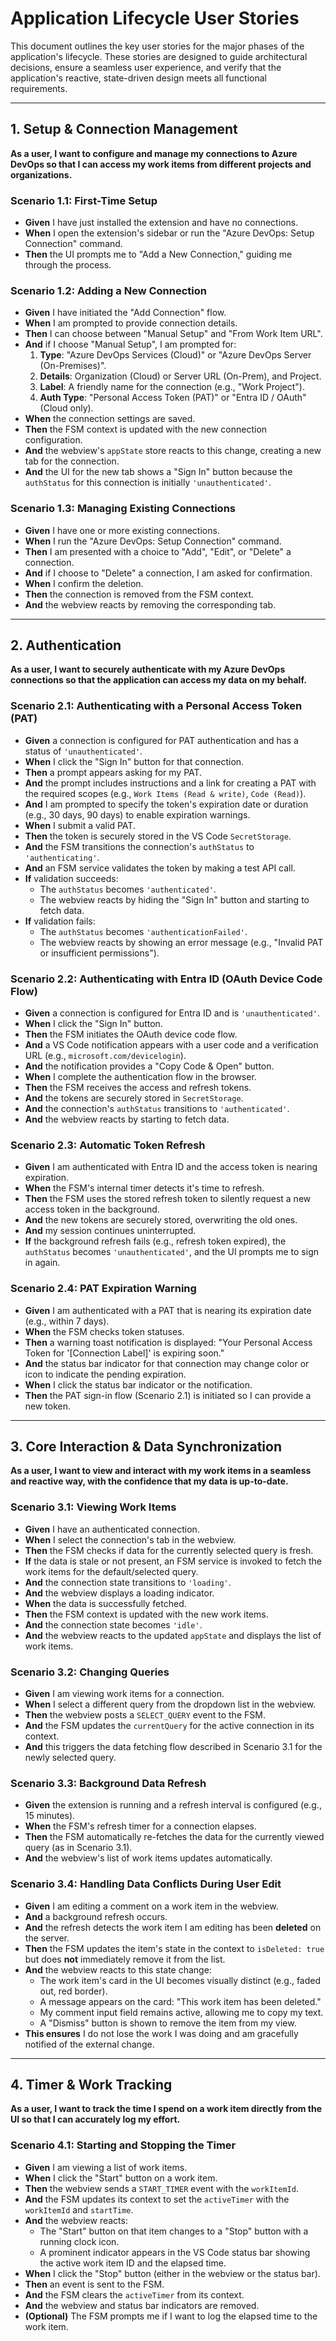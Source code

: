# Application Lifecycle User Stories

This document outlines the key user stories for the major phases of the application's lifecycle. These stories are designed to guide architectural decisions, ensure a seamless user experience, and verify that the application's reactive, state-driven design meets all functional requirements.

---

## 1. Setup & Connection Management

**As a user, I want to configure and manage my connections to Azure DevOps so that I can access my work items from different projects and organizations.**

### Scenario 1.1: First-Time Setup

*   **Given** I have just installed the extension and have no connections.
*   **When** I open the extension's sidebar or run the "Azure DevOps: Setup Connection" command.
*   **Then** the UI prompts me to "Add a New Connection," guiding me through the process.

### Scenario 1.2: Adding a New Connection

*   **Given** I have initiated the "Add Connection" flow.
*   **When** I am prompted to provide connection details.
*   **Then** I can choose between "Manual Setup" and "From Work Item URL".
*   **And** if I choose "Manual Setup", I am prompted for:
    1.  **Type**: "Azure DevOps Services (Cloud)" or "Azure DevOps Server (On-Premises)".
    2.  **Details**: Organization (Cloud) or Server URL (On-Prem), and Project.
    3.  **Label**: A friendly name for the connection (e.g., "Work Project").
    4.  **Auth Type**: "Personal Access Token (PAT)" or "Entra ID / OAuth" (Cloud only).
*   **When** the connection settings are saved.
*   **Then** the FSM context is updated with the new connection configuration.
*   **And** the webview's `appState` store reacts to this change, creating a new tab for the connection.
*   **And** the UI for the new tab shows a "Sign In" button because the `authStatus` for this connection is initially `'unauthenticated'`.

### Scenario 1.3: Managing Existing Connections

*   **Given** I have one or more existing connections.
*   **When** I run the "Azure DevOps: Setup Connection" command.
*   **Then** I am presented with a choice to "Add", "Edit", or "Delete" a connection.
*   **And** if I choose to "Delete" a connection, I am asked for confirmation.
*   **When** I confirm the deletion.
*   **Then** the connection is removed from the FSM context.
*   **And** the webview reacts by removing the corresponding tab.

---

## 2. Authentication

**As a user, I want to securely authenticate with my Azure DevOps connections so that the application can access my data on my behalf.**

### Scenario 2.1: Authenticating with a Personal Access Token (PAT)

*   **Given** a connection is configured for PAT authentication and has a status of `'unauthenticated'`.
*   **When** I click the "Sign In" button for that connection.
*   **Then** a prompt appears asking for my PAT.
*   **And** the prompt includes instructions and a link for creating a PAT with the required scopes (e.g., `Work Items (Read & write)`, `Code (Read)`).
*   **And** I am prompted to specify the token's expiration date or duration (e.g., 30 days, 90 days) to enable expiration warnings.
*   **When** I submit a valid PAT.
*   **Then** the token is securely stored in the VS Code `SecretStorage`.
*   **And** the FSM transitions the connection's `authStatus` to `'authenticating'`.
*   **And** an FSM service validates the token by making a test API call.
*   **If** validation succeeds:
    *   The `authStatus` becomes `'authenticated'`.
    *   The webview reacts by hiding the "Sign In" button and starting to fetch data.
*   **If** validation fails:
    *   The `authStatus` becomes `'authenticationFailed'`.
    *   The webview reacts by showing an error message (e.g., "Invalid PAT or insufficient permissions").

### Scenario 2.2: Authenticating with Entra ID (OAuth Device Code Flow)

*   **Given** a connection is configured for Entra ID and is `'unauthenticated'`.
*   **When** I click the "Sign In" button.
*   **Then** the FSM initiates the OAuth device code flow.
*   **And** a VS Code notification appears with a user code and a verification URL (e.g., `microsoft.com/devicelogin`).
*   **And** the notification provides a "Copy Code & Open" button.
*   **When** I complete the authentication flow in the browser.
*   **Then** the FSM receives the access and refresh tokens.
*   **And** the tokens are securely stored in `SecretStorage`.
*   **And** the connection's `authStatus` transitions to `'authenticated'`.
*   **And** the webview reacts by starting to fetch data.

### Scenario 2.3: Automatic Token Refresh

*   **Given** I am authenticated with Entra ID and the access token is nearing expiration.
*   **When** the FSM's internal timer detects it's time to refresh.
*   **Then** the FSM uses the stored refresh token to silently request a new access token in the background.
*   **And** the new tokens are securely stored, overwriting the old ones.
*   **And** my session continues uninterrupted.
*   **If** the background refresh fails (e.g., refresh token expired), the `authStatus` becomes `'unauthenticated'`, and the UI prompts me to sign in again.

### Scenario 2.4: PAT Expiration Warning

*   **Given** I am authenticated with a PAT that is nearing its expiration date (e.g., within 7 days).
*   **When** the FSM checks token statuses.
*   **Then** a warning toast notification is displayed: "Your Personal Access Token for '[Connection Label]' is expiring soon."
*   **And** the status bar indicator for that connection may change color or icon to indicate the pending expiration.
*   **When** I click the status bar indicator or the notification.
*   **Then** the PAT sign-in flow (Scenario 2.1) is initiated so I can provide a new token.

---

## 3. Core Interaction & Data Synchronization

**As a user, I want to view and interact with my work items in a seamless and reactive way, with the confidence that my data is up-to-date.**

### Scenario 3.1: Viewing Work Items

*   **Given** I have an authenticated connection.
*   **When** I select the connection's tab in the webview.
*   **Then** the FSM checks if data for the currently selected query is fresh.
*   **If** the data is stale or not present, an FSM service is invoked to fetch the work items for the default/selected query.
*   **And** the connection state transitions to `'loading'`.
*   **And** the webview displays a loading indicator.
*   **When** the data is successfully fetched.
*   **Then** the FSM context is updated with the new work items.
*   **And** the connection state becomes `'idle'`.
*   **And** the webview reacts to the updated `appState` and displays the list of work items.

### Scenario 3.2: Changing Queries

*   **Given** I am viewing work items for a connection.
*   **When** I select a different query from the dropdown list in the webview.
*   **Then** the webview posts a `SELECT_QUERY` event to the FSM.
*   **And** the FSM updates the `currentQuery` for the active connection in its context.
*   **And** this triggers the data fetching flow described in Scenario 3.1 for the newly selected query.

### Scenario 3.3: Background Data Refresh

*   **Given** the extension is running and a refresh interval is configured (e.g., 15 minutes).
*   **When** the FSM's refresh timer for a connection elapses.
*   **Then** the FSM automatically re-fetches the data for the currently viewed query (as in Scenario 3.1).
*   **And** the webview's list of work items updates automatically.

### Scenario 3.4: Handling Data Conflicts During User Edit

*   **Given** I am editing a comment on a work item in the webview.
*   **And** a background refresh occurs.
*   **And** the refresh detects the work item I am editing has been **deleted** on the server.
*   **Then** the FSM updates the item's state in the context to `isDeleted: true` but does **not** immediately remove it from the list.
*   **And** the webview reacts to this state change:
    *   The work item's card in the UI becomes visually distinct (e.g., faded out, red border).
    *   A message appears on the card: "This work item has been deleted."
    *   My comment input field remains active, allowing me to copy my text.
    *   A "Dismiss" button is shown to remove the item from my view.
*   **This ensures** I do not lose the work I was doing and am gracefully notified of the external change.

---

## 4. Timer & Work Tracking

**As a user, I want to track the time I spend on a work item directly from the UI so that I can accurately log my effort.**

### Scenario 4.1: Starting and Stopping the Timer

*   **Given** I am viewing a list of work items.
*   **When** I click the "Start" button on a work item.
*   **Then** the webview sends a `START_TIMER` event with the `workItemId`.
*   **And** the FSM updates its context to set the `activeTimer` with the `workItemId` and `startTime`.
*   **And** the webview reacts:
    *   The "Start" button on that item changes to a "Stop" button with a running clock icon.
    *   A prominent indicator appears in the VS Code status bar showing the active work item ID and the elapsed time.
*   **When** I click the "Stop" button (either in the webview or the status bar).
*   **Then** an event is sent to the FSM.
*   **And** the FSM clears the `activeTimer` from its context.
*   **And** the webview and status bar indicators are removed.
*   **(Optional)** The FSM prompts me if I want to log the elapsed time to the work item.
